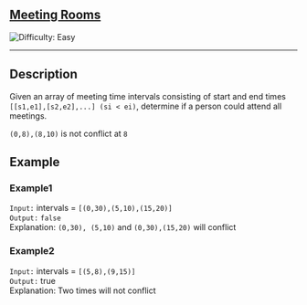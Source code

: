 <h2><a href="https://www.lintcode.com/problem/920/">Meeting Rooms</a></h2> <img src='https://img.shields.io/badge/Difficulty-Easy-Green' alt='Difficulty: Easy' /><hr>

## Description
Given an array of meeting time intervals consisting of start and end times `[[s1,e1],[s2,e2],...] (si < ei)`, determine if a person could attend all meetings.

`(0,8),(8,10)` is not conflict at `8`

## Example

### Example1

`Input:` intervals = `[(0,30),(5,10),(15,20)]`
<br>
`Output:` `false`
<br>
Explanation: 
`(0,30), (5,10)` and `(0,30),(15,20)` will conflict

### Example2

`Input:` intervals = `[(5,8),(9,15)]`
<br>
`Output:` true
<br>
Explanation: 
Two times will not conflict 


